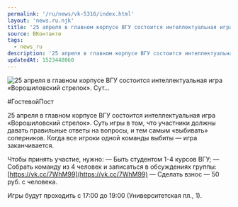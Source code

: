 ```yaml
---
permalink: '/ru/news/vk-5316/index.html'
layout: 'news.ru.njk'
title: '25 апреля в главном корпусе ВГУ состоится интеллектуальная игра «Ворошиловский стрелок». Сут'
source: ВКонтакте
tags:
  - news_ru
description: '25 апреля в главном корпусе ВГУ состоится интеллектуальная игра «Ворошиловский стрелок». Сут…'
updatedAt: 1523448060
---
```

![25 апреля в главном корпусе ВГУ состоится интеллектуальная игра «Ворошиловский стрелок». Сут…](https://sun9-44.userapi.com/impf/c831208/v831208798/cfdca/_l6V6SRCITw.jpg?size=604x442&quality=96&proxy=1&sign=afa5ea2a8356b6daef5a46f9061cfcf4&c_uniq_tag=NOPmkCHAzk085PBU54DP6sJDcTBjnhuPvaIvJ1wuSGM&type=album)

#ГостевойПост

25 апреля в главном корпусе ВГУ состоится интеллектуальная игра «Ворошиловский стрелок». Суть игры в том, что участники должны давать правильные ответы на вопросы, и тем самым «выбивать» соперников. Когда все игроки одной команды выбиты — игра заканчивается.

Чтобы принять участие, нужно:
— Быть студентом 1-4 курсов ВГУ;
— Собрать команду из 4 человек и записаться в обсуждениях группы: [https://vk.cc/7WhM99](https://vk.cc/7WhM99)
— Сделать взнос — 50 руб. с человека.

Игры будут проходить с 17:00 до 19:00 (Университетская пл., 1).
